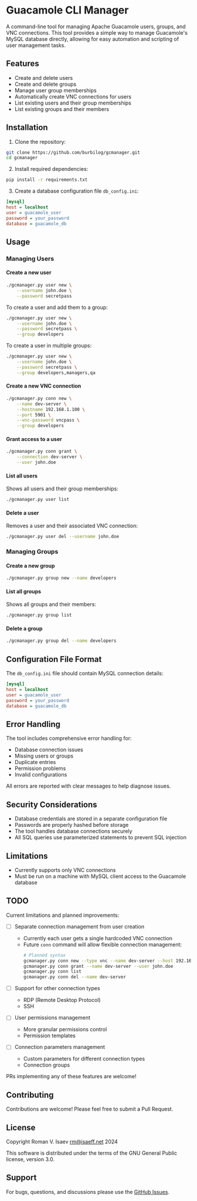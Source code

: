 # Guacamole CLI Manager

A command-line tool for managing Apache Guacamole users, groups, and VNC connections. This tool provides a simple way to manage Guacamole's MySQL database directly, allowing for easy automation and scripting of user management tasks.

## Features

- Create and delete users
- Create and delete groups
- Manage user group memberships
- Automatically create VNC connections for users
- List existing users and their group memberships
- List existing groups and their members

## Installation

1. Clone the repository:
```bash
git clone https://github.com/burbilog/gcmanager.git
cd gcmanager
```

2. Install required dependencies:
```bash
pip install -r requirements.txt
```

3. Create a database configuration file `db_config.ini`:
```ini
[mysql]
host = localhost
user = guacamole_user
password = your_password
database = guacamole_db
```

## Usage

### Managing Users

#### Create a new user
```bash
./gcmanager.py user new \
    --username john.doe \
    --password secretpass
```

To create a user and add them to a group:
```bash
./gcmanager.py user new \
    --username john.doe \
    --password secretpass \
    --group developers
```

To create a user in multiple groups:
```bash
./gcmanager.py user new \
    --username john.doe \
    --password secretpass \
    --group developers,managers,qa
```

#### Create a new VNC connection
```bash
./gcmanager.py conn new \
    --name dev-server \
    --hostname 192.168.1.100 \
    --port 5901 \
    --vnc-password vncpass \
    --group developers
```

#### Grant access to a user
```bash
./gcmanager.py conn grant \
    --connection dev-server \
    --user john.doe
```

#### List all users
Shows all users and their group memberships:
```bash
./gcmanager.py user list
```

#### Delete a user
Removes a user and their associated VNC connection:
```bash
./gcmanager.py user del --username john.doe
```

### Managing Groups

#### Create a new group
```bash
./gcmanager.py group new --name developers
```

#### List all groups
Shows all groups and their members:
```bash
./gcmanager.py group list
```

#### Delete a group
```bash
./gcmanager.py group del --name developers
```

## Configuration File Format

The `db_config.ini` file should contain MySQL connection details:

```ini
[mysql]
host = localhost
user = guacamole_user
password = your_password
database = guacamole_db
```

## Error Handling

The tool includes comprehensive error handling for:
- Database connection issues
- Missing users or groups
- Duplicate entries
- Permission problems
- Invalid configurations

All errors are reported with clear messages to help diagnose issues.

## Security Considerations

- Database credentials are stored in a separate configuration file
- Passwords are properly hashed before storage
- The tool handles database connections securely
- All SQL queries use parameterized statements to prevent SQL injection

## Limitations

- Currently supports only VNC connections
- Must be run on a machine with MySQL client access to the Guacamole database

## TODO

Current limitations and planned improvements:

- [ ] Separate connection management from user creation
  - Currently each user gets a single hardcoded VNC connection
  - Future `conn` command will allow flexible connection management:
    ```bash
    # Planned syntax
    gcmanager.py conn new --type vnc --name dev-server --host 192.168.1.100 --port 5901
    gcmanager.py conn grant --name dev-server --user john.doe
    gcmanager.py conn list
    gcmanager.py conn del --name dev-server
    ```

- [ ] Support for other connection types
  - RDP (Remote Desktop Protocol)
  - SSH

- [ ] User permissions management
  - More granular permissions control
  - Permission templates

- [ ] Connection parameters management
  - Custom parameters for different connection types
  - Connection groups

PRs implementing any of these features are welcome!

## Contributing

Contributions are welcome! Please feel free to submit a Pull Request.

## License

Copyright Roman V. Isaev <rm@isaeff.net> 2024

This software is distributed under the terms of the GNU General Public license, version 3.0.

## Support

For bugs, questions, and discussions please use the [GitHub Issues](https://github.com/burbilog/gcmanager/issues).
